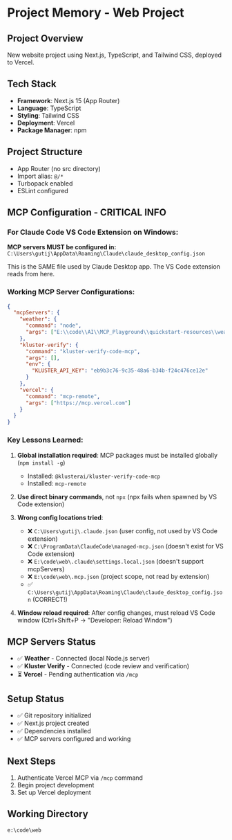 # Project Memory - Web Project

## Project Overview
New website project using Next.js, TypeScript, and Tailwind CSS, deployed to Vercel.

## Tech Stack
- **Framework**: Next.js 15 (App Router)
- **Language**: TypeScript
- **Styling**: Tailwind CSS
- **Deployment**: Vercel
- **Package Manager**: npm

## Project Structure
- App Router (no src directory)
- Import alias: `@/*`
- Turbopack enabled
- ESLint configured

## MCP Configuration - CRITICAL INFO

### For Claude Code VS Code Extension on Windows:
**MCP servers MUST be configured in:**
`C:\Users\gutij\AppData\Roaming\Claude\claude_desktop_config.json`

This is the SAME file used by Claude Desktop app. The VS Code extension reads from here.

### Working MCP Server Configurations:

```json
{
  "mcpServers": {
    "weather": {
      "command": "node",
      "args": ["E:\\code\\AI\\MCP_Playground\\quickstart-resources\\weather-server-typescript\\build\\index.js"]
    },
    "kluster-verify": {
      "command": "kluster-verify-code-mcp",
      "args": [],
      "env": {
        "KLUSTER_API_KEY": "eb9b3c76-9c35-48a6-b34b-f24c476ce12e"
      }
    },
    "vercel": {
      "command": "mcp-remote",
      "args": ["https://mcp.vercel.com"]
    }
  }
}
```

### Key Lessons Learned:
1. **Global installation required**: MCP packages must be installed globally (`npm install -g`)
   - Installed: `@klusterai/kluster-verify-code-mcp`
   - Installed: `mcp-remote`

2. **Use direct binary commands**, not `npx` (npx fails when spawned by VS Code extension)

3. **Wrong config locations tried**:
   - ❌ `C:\Users\gutij\.claude.json` (user config, not used by VS Code extension)
   - ❌ `C:\ProgramData\ClaudeCode\managed-mcp.json` (doesn't exist for VS Code extension)
   - ❌ `E:\code\web\.claude\settings.local.json` (doesn't support mcpServers)
   - ❌ `E:\code\web\.mcp.json` (project scope, not read by extension)
   - ✅ `C:\Users\gutij\AppData\Roaming\Claude\claude_desktop_config.json` (CORRECT!)

4. **Window reload required**: After config changes, must reload VS Code window (Ctrl+Shift+P → "Developer: Reload Window")

## MCP Servers Status
- ✅ **Weather** - Connected (local Node.js server)
- ✅ **Kluster Verify** - Connected (code review and verification)
- ⏳ **Vercel** - Pending authentication via `/mcp`

## Setup Status
- ✅ Git repository initialized
- ✅ Next.js project created
- ✅ Dependencies installed
- ✅ MCP servers configured and working

## Next Steps
1. Authenticate Vercel MCP via `/mcp` command
2. Begin project development
3. Set up Vercel deployment

## Working Directory
`e:\code\web`

